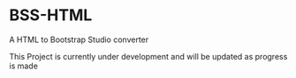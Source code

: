 # BSS-HTML
A HTML to Bootstrap Studio converter

This Project is currently under development and will be updated as progress is made
